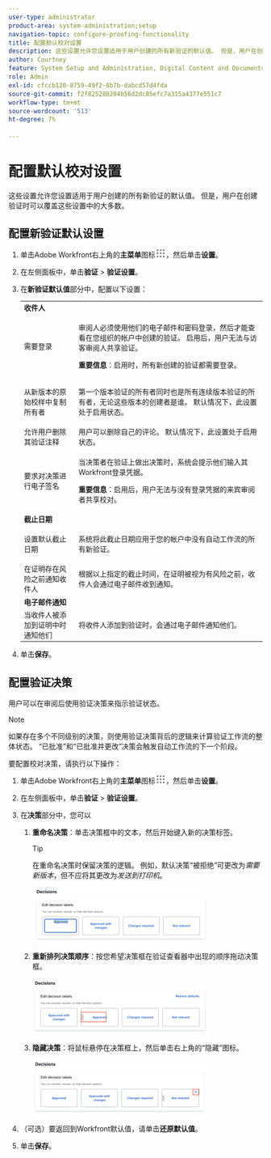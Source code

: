 ```yaml
---
user-type: administrator
product-area: system-administration;setup
navigation-topic: configure-proofing-functionality
title: 配置默认校对设置
description: 这些设置允许您设置适用于用户创建的所有新验证的默认值。 但是，用户在创建验证时可以覆盖这些设置中的大多数。
author: Courtney
feature: System Setup and Administration, Digital Content and Documents
role: Admin
exl-id: cfccb120-8759-49f2-8b7b-dabcd57d4fda
source-git-commit: f2f825280204b56d2dc85efc7a315a4377e551c7
workflow-type: tm+mt
source-wordcount: '513'
ht-degree: 7%

---
```


# 配置默认校对设置

这些设置允许您设置适用于用户创建的所有新验证的默认值。 但是，用户在创建验证时可以覆盖这些设置中的大多数。

## 配置新验证默认设置

1. 单击Adobe Workfront右上角的&#x200B;**主菜单**&#x200B;图标![](assets/main-menu-icon.png)，然后单击&#x200B;**设置**。
1. 在左侧面板中，单击&#x200B;**验证** > **验证设置**。
1. 在&#x200B;**新验证默认值**&#x200B;部分中，配置以下设置：

   <table style="table-layout:auto"> 
    <col> 
    <col> 
    <tbody> 
     <tr> 
      <td role="rowheader" colspan="2"><b>收件人</b></td> 
     </tr> 
     <tr> 
      <td role="rowheader">需要登录</td> 
      <td> <p>审阅人必须使用他们的电子邮件和密码登录，然后才能查看在您组织的帐户中创建的验证。 启用后，用户无法与访客审阅人共享验证。</p> <p><b>重要信息</b>：启用时，所有新创建的验证都需要登录。</p> </td> 
     </tr> 
     <tr> 
      <td role="rowheader">从新版本的原始校样中复制所有者</td> 
      <td> <p>第一个版本验证的所有者同时也是所有连续版本验证的所有者，无论这些版本的创建者是谁。 默认情况下，此设置处于启用状态。</p> </td> 
     </tr> 
     <tr> 
      <td role="rowheader">允许用户删除其验证注释</td> 
      <td>用户可以删除自己的评论。 默认情况下，此设置处于启用状态。</td> 
     </tr> 
     <tr> 
      <td role="rowheader">要求对决策进行电子签名 </td> 
      <td> <p>当决策者在验证上做出决策时，系统会提示他们输入其Workfront登录凭据。</p> <p><b>重要信息</b>：启用后，用户无法与没有登录凭据的来宾审阅者共享校对。</p> </td> 
     </tr> 
     <tr> 
      <td role="rowheader" colspan="2"><b>截止日期</b></td> 
     </tr> 
     <tr> 
      <td role="rowheader">设置默认截止日期</td> 
      <td> <p>系统将此截止日期应用于您的帐户中没有自动工作流的所有新验证。</p> </td> 
     </tr> 
     <tr> 
      <td role="rowheader">在证明存在风险之前通知收件人</td> 
      <td>根据以上指定的截止时间，在证明被视为有风险之前，收件人会通过电子邮件收到通知。</td> 
     </tr> 
     <tr> 
      <td role="rowheader" colspan="2"><b>电子邮件通知</b></td> 
     </tr> 
     <tr> 
      <td role="rowheader">当收件人被添加到证明中时通知他们</td> 
      <td>将收件人添加到验证时，会通过电子邮件通知他们。</td> 
     </tr> 
    </tbody> 
   </table>

1. 单击&#x200B;**保存**。

## 配置验证决策

用户可以在审阅后使用验证决策来指示验证状态。

>[!NOTE]
>
>如果存在多个不同级别的决策，则使用验证决策背后的逻辑来计算验证工作流的整体状态。 “已批准”和“已批准并更改”决策会触发自动工作流的下一个阶段。

要配置校对决策，请执行以下操作：

1. 单击Adobe Workfront右上角的&#x200B;**主菜单**&#x200B;图标![](assets/main-menu-icon.png)，然后单击&#x200B;**设置**。
1. 在左侧面板中，单击&#x200B;**验证** > **验证设置**。
1. 在&#x200B;**决策**&#x200B;部分中，您可以

   1. **重命名决策**：单击决策框中的文本，然后开始键入新的决策标签。

      >[!TIP]
      >
      >在重命名决策时保留决策的逻辑。 例如，默认决策“被拒绝”可更改为&#x200B;*需要新版本*，但不应将其更改为&#x200B;*发送到打印机*。

      ![](assets/rename-decision-350x109.png)

   1. **重新排列决策顺序**：按您希望决策框在验证查看器中出现的顺序拖动决策框。

      ![](assets/move-decision-350x110.png)

   1. **隐藏决策**：将鼠标悬停在决策框上，然后单击右上角的“隐藏”图标。

      ![](assets/hide-decision-350x109.png)

1. （可选）要返回到Workfront默认值，请单击&#x200B;**还原默认值**。
1. 单击&#x200B;**保存**。

